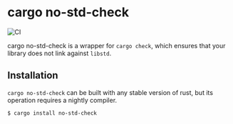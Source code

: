 # cargo no-std-check
![CI](https://github.com/mystor/cargo-no-std-check/workflows/CI/badge.svg)

cargo no-std-check is a wrapper for `cargo check`, which ensures that your
library does not link against `libstd`.

## Installation

`cargo no-std-check` can be built with any stable version of rust, but its
operation requires a nightly compiler.

```
$ cargo install no-std-check
```

